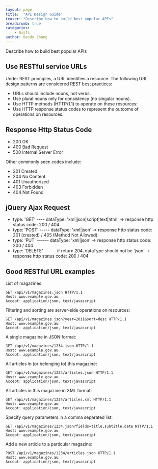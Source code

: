 ```yaml
---
layout: page
title:  "API Design Guide"
teaser: "Describe how to build best popular APIs"
breadcrumb: true
categories:
    - Gists
author: Bendy Zhang
---
```


Describe how to build best popular APIs


## Use RESTful service URLs

Under REST principles, a URL identifies a resource. The following URL design patterns are considered REST best practices:

- URLs should include nouns, not verbs.
- Use plural nouns only for consistency (no singular nouns).
- Use HTTP methods (HTTP/1.1) to operate on these resources:
- Use HTTP response status codes to represent the outcome of operations on resources.


## Response Http Status Code

- 200 OK
- 400 Bad Request
- 500 Internal Server Error

Other commonly seen codes include:

- 201 Created
- 204 No Content
- 401 Unauthorized
- 403 Forbidden
- 404 Not Found

## jQuery Ajax Request

- type: 'GET' ---- dataType: 'xml|json|script|text|html'   ->  response http status code: 200 / 404
- type: 'POST'  ----- dataType: 'xml|json' -> response http status code: 201 (created) / 405 (Method Not Allowed)
- type: 'PUT'  ------ dataType: 'xml|json' -> response http status code: 200 / 404
- type: 'DELETE' ------ if return 204, dataType should not be 'json' -> response http status code: 200 / 404

## Good RESTful URL examples

List of magazines:
```
GET /api/v1/magazines.json HTTP/1.1
Host: www.example.gov.au
Accept: application/json, text/javascript
```

Filtering and sorting are server-side operations on resources:
```
GET /api/v1/magazines.json?year=2011&sort=desc HTTP/1.1
Host: www.example.gov.au
Accept: application/json, text/javascript
```

A single magazine in JSON format:
```
GET /api/v1/magazines/1234.json HTTP/1.1
Host: www.example.gov.au
Accept: application/json, text/javascript
```

All articles in (or belonging to) this magazine:
```
GET /api/v1/magazines/1234/articles.json HTTP/1.1
Host: www.example.gov.au
Accept: application/json, text/javascript
```

All articles in this magazine in XML format:
```
GET /api/v1/magazines/1234/articles.xml HTTP/1.1
Host: www.example.gov.au
Accept: application/json, text/javascript
```

Specify query parameters in a comma separated list:
```
GET /api/v1/magazines/1234.json?fields=title,subtitle,date HTTP/1.1
Host: www.example.gov.au
Accept: application/json, text/javascript
```

Add a new article to a particular magazine:
```
POST /api/v1/magazines/1234/articles.json HTTP/1.1
Host: www.example.gov.au
Accept: application/json, text/javascript
```

